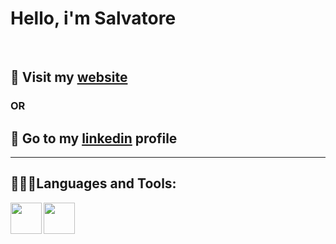 # Hello, i'm Salvatore
<br />

## 🔴 Visit my [website](https://salvatoremilone.github.io/) 
### OR
## 🔵 Go to my [linkedin](https://www.linkedin.com/in/salvatore-milone/) profile
<hr>

## 👨🏻‍💻Languages and Tools:

<a href="https://code.visualstudio.com/" target="_blank" ><img align="left" height="50px" src="https://upload.wikimedia.org/wikipedia/commons/thumb/9/9a/Visual_Studio_Code_1.35_icon.svg/2048px-Visual_Studio_Code_1.35_icon.svg.png" /></a>
<a href="https://www.eclipse.org/" target="_blank" ><img align="left" height="50px" src="https://upload.wikimedia.org/wikipedia/commons/thumb/d/d0/Eclipse-Luna-Logo.svg/1920px-Eclipse-Luna-Logo.svg.png" /></a>
